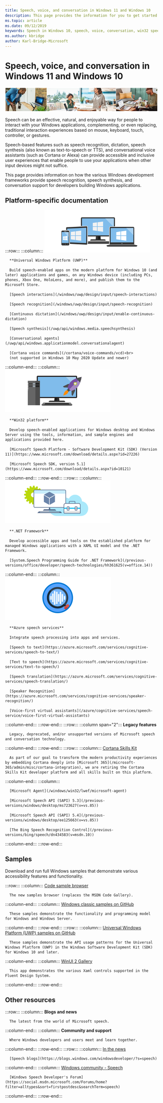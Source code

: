 ```yaml
---
title: Speech, voice, and conversation in Windows 11 and Windows 10
description: This page provides the information for you to get started developing speech-enabled Windows apps.
ms.topic: article
ms.date: 09/12/2019
keywords: Speech in Windows 10, speech, voice, conversation, win32 speech apps, UWP speech apps, WPF speech apps, WinForms speech apps
ms.author: kbridge
author: Karl-Bridge-Microsoft
---
```


# Speech, voice, and conversation in Windows 11 and Windows 10

![Speech hero image](images/hero-speech-composite-small.png)

Speech can be an effective, natural, and enjoyable way for people to interact with your Windows applications, complementing, or even replacing, traditional interaction experiences based on mouse, keyboard, touch, controller, or gestures.

Speech-based features such as speech recognition, dictation, speech synthesis (also known as text-to-speech or TTS), and conversational voice assistants (such as Cortana or Alexa) can provide accessible and inclusive user experiences that enable people to use your applications when other input devices might not suffice.

This page provides information on how the various Windows development frameworks provide speech recognition, speech synthesis, and conversation support for developers building Windows applications.

## Platform-specific documentation

:::row:::
   :::column:::
      ![Universal Windows Platform (UWP)](images/platform-uwp.png)

      **Universal Windows Platform (UWP)**

      Build speech-enabled apps on the modern platform for Windows 10 (and later) applications and games, on any Windows device (including PCs, phones, Xbox One, HoloLens, and more), and publish them to the Microsoft Store.

      [Speech interactions](/windows/uwp/design/input/speech-interactions)

      [Speech recognition](/windows/uwp/design/input/speech-recognition)

      [Continuous dictation](/windows/uwp/design/input/enable-continuous-dictation)

      [Speech synthesis](/uwp/api/windows.media.speechsynthesis)

      [Conversational agents](/uwp/api/windows.applicationmodel.conversationalagent)

      [Cortana voice commands](/cortana/voice-commands/vcd)<br>
      (not supported in Windows 10 May 2020 Update and newer)
   :::column-end:::
   :::column:::
      ![Win32 platform apps](images/platform-win32.png)

      **Win32 platform**

      Develop speech-enabled applications for Windows desktop and Windows Server using the tools, information, and sample engines and applications provided here.

      [Microsoft Speech Platform - Software Development Kit (SDK) (Version 11)](https://www.microsoft.com/download/details.aspx?id=27226)
      
      [Microsoft Speech SDK, version 5.1](https://www.microsoft.com/download/details.aspx?id=10121)
   :::column-end:::
:::row-end:::
:::row:::
   :::column:::
      ![.NET](images/platform-dotnet.png)

      **.NET Framework**

      Develop accessible apps and tools on the established platform for managed Windows applications with a XAML UI model and the .NET Framework.

      [System.Speech Programming Guide for .NET Framework](/previous-versions/office/developer/speech-technologies/hh361625(v=office.14))
   :::column-end:::
   :::column:::
      ![Azure speech services](images/platform-azure-speech.png)

      **Azure speech services**

      Integrate speech processing into apps and services.

      [Speech to text](https://azure.microsoft.com/services/cognitive-services/speech-to-text/)

      [Text to speech](https://azure.microsoft.com/services/cognitive-services/text-to-speech/)
      
      [Speech translation](https://azure.microsoft.com/services/cognitive-services/speech-translation/)

      [Speaker Recognition](https://azure.microsoft.com/services/cognitive-services/speaker-recognition/)

      [Voice-first virtual assistants](/azure/cognitive-services/speech-service/voice-first-virtual-assistants)
   :::column-end:::
:::row-end:::
:::row:::
   :::column span="2":::
      **Legacy features**

      Legacy, deprecated, and/or unsupported versions of Microsoft speech and conversation technology.
   :::column-end:::
:::row-end:::
:::row:::
   :::column:::
      [Cortana Skills Kit](/cortana/skills/)

      As part of our goal to transform the modern productivity experiences by embedding Cortana deeply into [Microsoft 365](/microsoft-365/admin/misc/cortana-integration), we are retiring the Cortana Skills Kit developer platform and all skills built on this platform.
   :::column-end:::
   :::column:::

      [Microsoft Agent](/windows/win32/lwef/microsoft-agent)

      [Microsoft Speech API (SAPI) 5.3](/previous-versions/windows/desktop/ms723627(v=vs.85))

      [Microsoft Speech API (SAPI) 5.4](/previous-versions/windows/desktop/ee125663(v=vs.85))

      [The Bing Speech Recognition Control](/previous-versions/bing/speech/dn434583(v=msdn.10))
   :::column-end:::
:::row-end:::

## Samples

Download and run full Windows samples that demonstrate various accessibility features and functionality.

:::row:::
   :::column:::
      [Code sample browser](/samples/browse/?term=speech)

      The new samples browser (replaces the MSDN Code Gallery).
   :::column-end:::
   :::column:::
      [Windows classic samples on GitHub](https://github.com/microsoft/Windows-classic-samples/search?q=speech&unscoped_q=speech)

      These samples demonstrate the functionality and programming model for Windows and Windows Server. 
   :::column-end:::
:::row-end:::
:::row:::
   :::column:::
      [Universal Windows Platform (UWP) samples on GitHub](https://github.com/microsoft/Windows-universal-samples/search?q=speech&unscoped_q=speech)

      These samples demonstrate the API usage patterns for the Universal Windows Platform (UWP) in the Windows Software Development Kit (SDK) for Windows 10 and later.
   :::column-end:::
   :::column:::
      [WinUI 2 Gallery](https://github.com/Microsoft/WinUI-Gallery)

      This app demonstrates the various Xaml controls supported in the Fluent Design System.
   :::column-end:::
:::row-end:::


## Other resources

:::row:::
   :::column:::
      **Blogs and news**

      The latest from the world of Microsoft speech.
   :::column-end:::
   :::column:::
      **Community and support**

      Where Windows developers and users meet and learn together.
   :::column-end:::
:::row-end:::
:::row:::
   :::column:::
      [In the news](https://news.microsoft.com/?s=speech)

      [Speech blogs](https://blogs.windows.com/windowsdeveloper/?s=speech)
   :::column-end:::
   :::column:::
      [Windows community - Speech](https://community.windows.com/search?q=speech)

      [Windows Speech Developer's Forum](https://social.msdn.microsoft.com/Forums/home?filter=alltypes&sort=firstpostdesc&searchTerm=speech)
   :::column-end:::
:::row-end:::
